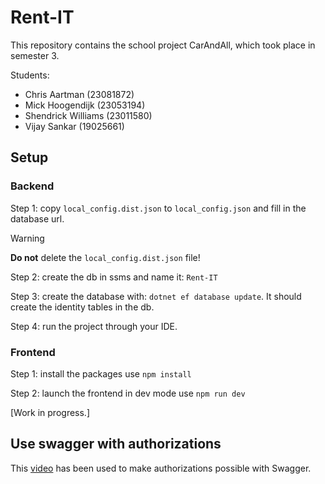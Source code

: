 # Rent-IT
This repository contains the school project CarAndAll, which took place in semester 3.

Students:
- Chris Aartman (23081872)
- Mick Hoogendijk (23053194)
- Shendrick Williams (23011580)
- Vijay Sankar (19025661)

## Setup

### Backend

Step 1: copy `local_config.dist.json` to `local_config.json` and fill in the database url.

> [!WARNING]
> **Do not** delete the `local_config.dist.json` file!

Step 2: create the db in ssms and name it: `Rent-IT` 

Step 3: create the database with: `dotnet ef database update`. It should create the identity tables in the db.

Step 4: run the project through your IDE.

### Frontend

Step 1: install the packages use `npm install`

Step 2: launch the frontend in dev mode use `npm run dev`

[Work in progress.]

## Use swagger with authorizations

This [video](https://youtu.be/8J3nuUegtL4?si=ljkSM-gqVgWBbSYJ&t=1099) has been used to make authorizations possible with Swagger.
